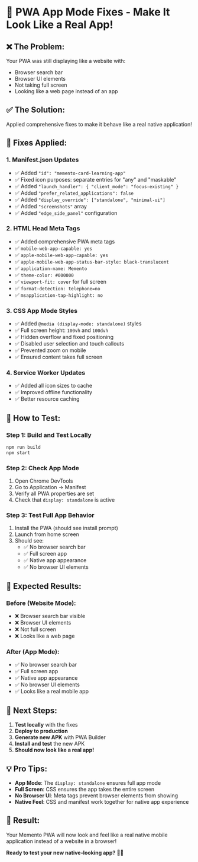 # 🎯 PWA App Mode Fixes - Make It Look Like a Real App!

## ❌ **The Problem:**
Your PWA was still displaying like a website with:
- Browser search bar
- Browser UI elements
- Not taking full screen
- Looking like a web page instead of an app

## ✅ **The Solution:**
Applied comprehensive fixes to make it behave like a real native application!

## 🔧 **Fixes Applied:**

### 1. **Manifest.json Updates**
- ✅ Added `"id": "memento-card-learning-app"`
- ✅ Fixed icon purposes: separate entries for "any" and "maskable"
- ✅ Added `"launch_handler": { "client_mode": "focus-existing" }`
- ✅ Added `"prefer_related_applications": false`
- ✅ Added `"display_override": ["standalone", "minimal-ui"]`
- ✅ Added `"screenshots"` array
- ✅ Added `"edge_side_panel"` configuration

### 2. **HTML Head Meta Tags**
- ✅ Added comprehensive PWA meta tags
- ✅ `mobile-web-app-capable: yes`
- ✅ `apple-mobile-web-app-capable: yes`
- ✅ `apple-mobile-web-app-status-bar-style: black-translucent`
- ✅ `application-name: Memento`
- ✅ `theme-color: #000000`
- ✅ `viewport-fit: cover` for full screen
- ✅ `format-detection: telephone=no`
- ✅ `msapplication-tap-highlight: no`

### 3. **CSS App Mode Styles**
- ✅ Added `@media (display-mode: standalone)` styles
- ✅ Full screen height: `100vh` and `100dvh`
- ✅ Hidden overflow and fixed positioning
- ✅ Disabled user selection and touch callouts
- ✅ Prevented zoom on mobile
- ✅ Ensured content takes full screen

### 4. **Service Worker Updates**
- ✅ Added all icon sizes to cache
- ✅ Improved offline functionality
- ✅ Better resource caching

## 🧪 **How to Test:**

### **Step 1: Build and Test Locally**
```bash
npm run build
npm start
```

### **Step 2: Check App Mode**
1. Open Chrome DevTools
2. Go to Application → Manifest
3. Verify all PWA properties are set
4. Check that `display: standalone` is active

### **Step 3: Test Full App Behavior**
1. Install the PWA (should see install prompt)
2. Launch from home screen
3. Should see:
   - ✅ No browser search bar
   - ✅ Full screen app
   - ✅ Native app appearance
   - ✅ No browser UI elements

## 📱 **Expected Results:**

### **Before (Website Mode):**
- ❌ Browser search bar visible
- ❌ Browser UI elements
- ❌ Not full screen
- ❌ Looks like a web page

### **After (App Mode):**
- ✅ No browser search bar
- ✅ Full screen app
- ✅ Native app appearance
- ✅ No browser UI elements
- ✅ Looks like a real mobile app

## 🚀 **Next Steps:**

1. **Test locally** with the fixes
2. **Deploy to production**
3. **Generate new APK** with PWA Builder
4. **Install and test** the new APK
5. **Should now look like a real app!**

## 💡 **Pro Tips:**

- **App Mode**: The `display: standalone` ensures full app mode
- **Full Screen**: CSS ensures the app takes the entire screen
- **No Browser UI**: Meta tags prevent browser elements from showing
- **Native Feel**: CSS and manifest work together for native app experience

## 🎉 **Result:**
Your Memento PWA will now look and feel like a real native mobile application instead of a website in a browser!

**Ready to test your new native-looking app?** 🚀📱
